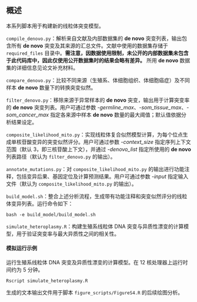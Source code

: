 ## 概述

本系列脚本用于构建新的线粒体突变模型。

`compile_denovo.py`：解析来自文献及内部数据集的 **de novo** 突变列表，输出包含所有 **de novo** 突变及其来源的汇总文件。文献中使用的数据集存储于 `required_files` 目录中。**需注意，因数据使用限制，未公开的内部数据集未包含于此代码库中，因此仅使用公开数据集时的结果会略有差异。** 所用 **de novo** 数据集的详细信息见论文补充材料。

`compare_denovo.py`：比较不同来源（生殖系、体细胞组织、体细胞癌症）及不同样本 **de novo** 数量下的转换突变似然。

`filter_denovo.py`：移除来源于异常样本的 **de novo** 突变，输出用于计算突变率的 **de novo** 突变列表。用户可通过参数 *-germline_max*、*-som_tissue_max*、*-som_cancer_max* 指定各来源中样本 **de novo** 数量的最大阈值；默认值依据分析结果设定。

`composite_likelihood_mito.py`：实现线粒体复合似然模型计算，为每个位点生成单核苷酸变异的突变似然评分。用户可通过参数 *-context_size* 指定序列上下文范围（默认 3，即三核苷酸上下文），并通过 *-denovo_list* 指定所使用的 **de novo** 列表路径（默认为 `filter_denovo.py` 的输出）。

`annotate_mutations.py`：对 `composite_likelihood_mito.py` 的输出进行功能注释，包括变异后果、基因定位及计算预测结果。用户可通过参数 *-input* 指定输入文件（默认为 `composite_likelihood_mito.py` 的输出）。

`build_model.sh`：整合上述分析流程，生成带有功能注释和突变似然评分的线粒体变异列表。运行命令如下：

```
bash -e build_model/build_model.sh
```

`simulate_heteroplasmy.R`：构建生殖系线粒体 DNA 突变与异质性漂变的计算模型，用于验证突变率与最大异质性之间的相关性。

#### 模拟运行示例

运行生殖系线粒体 DNA 突变及异质性漂变的计算模型。在 12 核处理器上运行时间约为 5 分钟。

```
Rscript simulate_heteroplasmy.R
```

生成的文本输出文件用于脚本 `figure_scripts/FigureS4.R` 的后续绘图分析。
